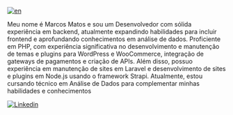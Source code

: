 [![en](https://img.shields.io/badge/lang-en-red.svg)](https://github.com/MarcosVVMK/MarcosVVMK/blob/master/README.en-us.md)

Meu nome é Marcos Matos e sou um Desenvolvedor com sólida experiência em backend, atualmente expandindo habilidades para incluir frontend e aprofundando conhecimentos em análise de dados. Proficiente em PHP, com experiência significativa no desenvolvimento e manutenção de temas e plugins para WordPress e WooCommerce, integração de gateways de pagamentos e criação de APIs. Além disso, possuo experiência em manutenção de sites em Laravel e desenvolvimento de sites e plugins em Node.js usando o framework Strapi. Atualmente, estou cursando técnico em Análise de Dados para complementar minhas habilidades e conhecimentos

[![Linkedin](https://img.shields.io/badge/LinkedIn-0077B5?style=for-the-badge&logo=linkedin&logoColor=white)](https://www.linkedin.com/in/marcos-matos-47596a160/)